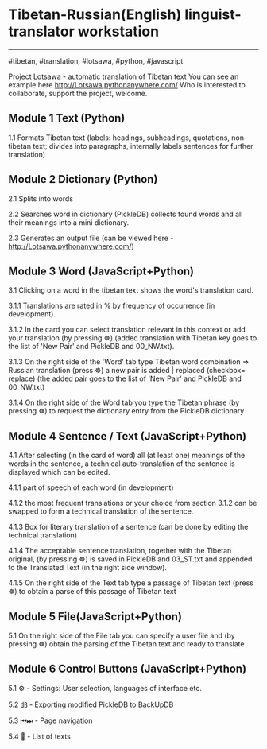 # Tibetan-Russian(English) linguist-translator workstation
---
#tibetan, #translation, #lotsawa, #python, #javascript

Project Lotsawa - automatic translation of Tibetan text
You can see an example here http://Lotsawa.pythonanywhere.com/
Who is interested to collaborate, support the project, welcome.

## Module 1 Text (Python)
1.1 Formats Tibetan text (labels: headings, subheadings, quotations, non-tibetan text; divides into paragraphs, internally labels sentences for further translation)

## Module 2 Dictionary (Python)
2.1 Splits into words

2.2 Searches word in dictionary (PickleDB) collects found words and all their meanings into a mini dictionary.

2.3 Generates an output file (can be viewed here - http://Lotsawa.pythonanywhere.com/)

## Module 3 Word (JavaScript+Python)
3.1 Clicking on a word in the tibetan text shows the word's translation card.

3.1.1 Translations are rated in % by frequency of occurrence (in development).

3.1.2 In the card you can select translation relevant in this context or add your translation (by pressing ☸) (added translation with Tibetan key goes to the list of 'New Pair' and PickleDB and 00_NW.txt).

3.1.3 On the right side of the 'Word' tab type Tibetan word combination => Russian translation (press ☸) a new pair is added | replaced (checkbox= replace) (the added pair goes to the list of 'New Pair' and PickleDB and 00_NW.txt)

3.1.4 On the right side of the Word tab you type the Tibetan phrase (by pressing ☸) to request the dictionary entry from the PickleDB dictionary

## Module 4 Sentence / Text (JavaScript+Python)
4.1 After selecting (in the card of word) all (at least one) meanings of the words in the sentence, a technical auto-translation of the sentence is displayed which can be edited.

4.1.1 part of speech of each word (in development)

4.1.2 the most frequent translations or your choice from section 3.1.2 can be swapped to form a technical translation of the sentence. 

4.1.3 Box for literary translation of a sentence (can be done by editing the technical translation)

4.1.4 The acceptable sentence translation, together with the Tibetan original, (by pressing ☸) is saved in PickleDB and 03_ST.txt and appended to the Translated Text (in the right side window).

4.1.5 On the right side of the Text tab type a passage of Tibetan text (press ☸) to obtain a parse of this passage of Tibetan text

## Module 5 File(JavaScript+Python)
5.1 On the right side of the File tab you can specify a user file and (by pressing ☸) obtain the parsing of the Tibetan text and ready to translate 

## Module 6 Control Buttons (JavaScript+Python)
5.1 ⚙ - Settings: User selection, languages of interface etc.

5.2 ㏈ - Exporting modified PickleDB to BackUpDB

5.3 ⏮⏭ - Page navigation

5.4 📜 - List of texts
